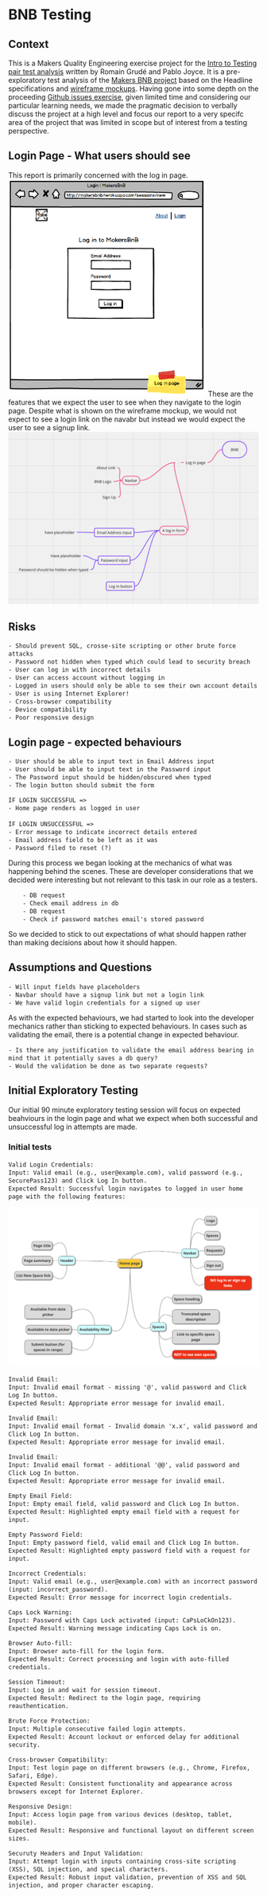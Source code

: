 # BNB Testing

## Context
This is a Makers Quality Engineering exercise project for the [Intro to Testing pair test analysis](https://github.com/makersacademy/intro-to-testing/blob/main/phase3/05_pair_test_analysis_more.md) written by Romain Grudé and Pablo Joyce. 
It is a pre-exploratory test analysis of the [Makers BNB project](https://github.com/makersacademy/engineering-project-1/blob/main/specification.md) based on the Headline specifications and [wireframe mockups](https://github.com/makersacademy/engineering-project-1/blob/main/MakersBnB_mockups.pdf).
Having gone into some depth on the proceeding [Github issues exercise](https://github.com/makersacademy/intro-to-testing/blob/main/phase3/03_bug_reporting.md), given limited time and considering our particular learning needs, we made the pragmatic decision to verbally discuss the project at a high level and focus our report to a very specifc area of the project that was limited in scope but of interest from a testing perspective.

## Login Page - What users should see
This report is primarily concerned with the log in page.
![Log in page wireframe](images/logInPage.png)
These are the features that we expect the user to see when they navigate to the login page. Despite what is shown on the wireframe mockup, we would not expect to see a login link on the navabr but instead we would expect the user to see a signup link.
![Log in page features](images/loginPageFeatures.png)

## Risks
```
- Should prevent SQL, crosse-site scripting or other brute force attacks
- Password not hidden when typed which could lead to security breach
- User can log in with incorrect details
- User can access account without logging in
- Logged in users should only be able to see their own account details
- User is using Internet Explorer!
- Cross-browser compatibility
- Device compatibility
- Poor responsive design
```
## Login page - expected behaviours
```
- User should be able to input text in Email Address input
- User should be able to input text in the Password input
- The Password input should be hidden/obscured when typed
- The login button should submit the form
```

```
IF LOGIN SUCCESSFUL =>
- Home page renders as logged in user

IF LOGIN UNSUCCESSFUL => 
- Error message to indicate incorrect details entered
- Email address field to be left as it was
- Password filed to reset (?)
```
During this process we began looking at the mechanics of what was happening behind the scenes. These are developer considerations that we decided were interesting but not relevant to this task in our role as a testers.
```    - Validate email address (?)
    - DB request
    - Check email address in db
    - DB request
    - Check if password matches email's stored password
```
So we decided to stick to out expectations of what should happen rather than making decisions about how it should happen.

## Assumptions and Questions
```
- Will input fields have placeholders
- Navbar should have a signup link but not a login link
- We have valid login credentials for a signed up user
```
As with the expected behaviours, we had started to look into the developer mechanics rather than sticking to expected behaviours. In cases such as validating the email, there is a potential change in expected behaviour.
```
- Is there any justification to validate the email address bearing in mind that it potentially saves a db query?
- Would the validation be done as two separate requests?
```

## Initial Exploratory Testing
Our initial 90 minute exploratory testing session will focus on expected beahviours in the login page and what we expect when both successful and unsuccessful log in attempts are made.

### Initial tests
```
Valid Login Credentials:
Input: Valid email (e.g., user@example.com), valid password (e.g., SecurePass123) and Click Log In button.
Expected Result: Successful login navigates to logged in user home page with the following features:
```
![Home Page Features](images/HomePageFeatures.png)
```
Invalid Email:
Input: Invalid email format - missing '@', valid password and Click Log In button.
Expected Result: Appropriate error message for invalid email.
```
```
Invalid Email:
Input: Invalid email format - Invalid domain 'x.x', valid password and Click Log In button.
Expected Result: Appropriate error message for invalid email.
```
```
Invalid Email:
Input: Invalid email format - additional '@@', valid password and Click Log In button.
Expected Result: Appropriate error message for invalid email.
```
```
Empty Email Field:
Input: Empty email field, valid password and Click Log In button.
Expected Result: Highlighted empty email field with a request for input.
```
```
Empty Password Field:
Input: Empty password field, valid email and Click Log In button.
Expected Result: Highlighted empty password field with a request for input.
```
```
Incorrect Credentials:
Input: Valid email (e.g., user@example.com) with an incorrect password (input: incorrect_password).
Expected Result: Error message for incorrect login credentials.
```
```
Caps Lock Warning:
Input: Password with Caps Lock activated (input: CaPsLoCkOn123).
Expected Result: Warning message indicating Caps Lock is on.
```
```
Browser Auto-fill:
Input: Browser auto-fill for the login form.
Expected Result: Correct processing and login with auto-filled credentials.
```
```
Session Timeout:
Input: Log in and wait for session timeout.
Expected Result: Redirect to the login page, requiring reauthentication.
```
```
Brute Force Protection:
Input: Multiple consecutive failed login attempts.
Expected Result: Account lockout or enforced delay for additional security.
```
```
Cross-browser Compatibility:
Input: Test login page on different browsers (e.g., Chrome, Firefox, Safari, Edge).
Expected Result: Consistent functionality and appearance across browsers except for Internet Explorer.
```
```
Responsive Design:
Input: Access login page from various devices (desktop, tablet, mobile).
Expected Result: Responsive and functional layout on different screen sizes.
```
```
Securuty Headers and Input Validation:
Input: Attempt login with inputs containing cross-site scripting (XSS), SQL injection, and special characters.
Expected Result: Robust input validation, prevention of XSS and SQL injection, and proper character escaping.
```
